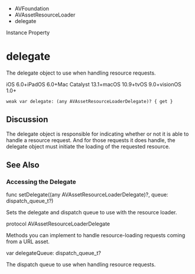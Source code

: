 

- AVFoundation
- AVAssetResourceLoader
-  delegate 

Instance Property

# delegate

The delegate object to use when handling resource requests.

iOS 6.0+iPadOS 6.0+Mac Catalyst 13.1+macOS 10.9+tvOS 9.0+visionOS 1.0+

``` source
weak var delegate: (any AVAssetResourceLoaderDelegate)? { get }
```

## Discussion

The delegate object is responsible for indicating whether or not it is able to handle a resource request. And for those requests it does handle, the delegate object must initiate the loading of the requested resource.

## See Also

### Accessing the Delegate

func setDelegate((any AVAssetResourceLoaderDelegate)?, queue: dispatch_queue_t?)

Sets the delegate and dispatch queue to use with the resource loader.

protocol AVAssetResourceLoaderDelegate

Methods you can implement to handle resource-loading requests coming from a URL asset.

var delegateQueue: dispatch_queue_t?

The dispatch queue to use when handling resource requests.

